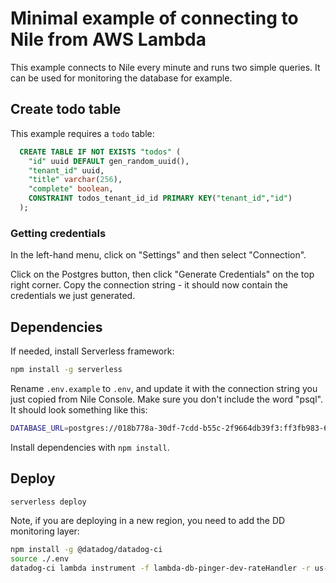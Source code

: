 # Minimal example of connecting to Nile from AWS Lambda

This example connects to Nile every minute and runs two simple queries. It can be used for monitoring the database for example.

## Create todo table

This example requires a `todo` table:

```sql
  CREATE TABLE IF NOT EXISTS "todos" (
    "id" uuid DEFAULT gen_random_uuid(),
    "tenant_id" uuid,
    "title" varchar(256),
    "complete" boolean,
    CONSTRAINT todos_tenant_id_id PRIMARY KEY("tenant_id","id")
  );
```

### Getting credentials

In the left-hand menu, click on "Settings" and then select "Connection".

Click on the Postgres button, then click "Generate Credentials" on the top right corner. Copy the connection string - it should now contain the credentials we just generated.

## Dependencies

If needed, install Serverless framework:

```bash
npm install -g serverless
```

Rename `.env.example` to `.env`, and update it with the connection string you just copied from Nile Console. Make sure you don't include the word "psql". It should look something like this:

```bash
DATABASE_URL=postgres://018b778a-30df-7cdd-b55c-2f9664db39f3:ff3fb983-683c-4616-bbbc-519d8ddbbce5@db.thenile.dev:5432/gwen_db
```

Install dependencies with `npm install`.

## Deploy

```bash
serverless deploy
```

Note, if you are deploying in a new region, you need to add the DD monitoring layer:

```bash
npm install -g @datadog/datadog-ci
source ./.env
datadog-ci lambda instrument -f lambda-db-pinger-dev-rateHandler -r us-west-2 --env prod --service lambda_db_monitor -v 106 -e 55
```
